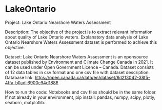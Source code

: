 # LakeOntario
Project: Lake Ontario Nearshore Waters Assessment

Description: The objective of the project is to extract relevant information about quality of Lake Ontario waters. Explanatory data analysis of Lake Ontario Nearshore Waters Assessment dataset is performed to achieve this objective.

Dataset: Lake Ontario Nearshore Waters Assessment is an opensource dataset published by Environment and Climate Change Canada in 2021. It can be used under Open Government Licence – Canada. Dataset consists of 12 data tables in csv format and one csv file with dataset description.
Database link: https://open.canada.ca/data/en/dataset/8d213042-38f5-4ffa-b0ad-6900e94d1888.

How to run the code: Notebooks and csv files should be in the same folder. If not already in your environment, pip install: pandas, numpy, scipy, plotly, seaborn, matplotlib.
